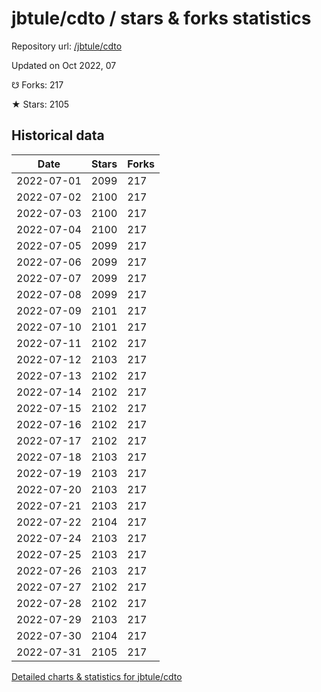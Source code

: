 # jbtule/cdto / stars & forks statistics

Repository url: [/jbtule/cdto](https://github.com/jbtule/cdto)

Updated on Oct 2022, 07

☋ Forks: 217

★ Stars: 2105

## Historical data
| Date | Stars | Forks |
|------|-------|-------|
| 2022-07-01 | 2099 | 217 | 
| 2022-07-02 | 2100 | 217 | 
| 2022-07-03 | 2100 | 217 | 
| 2022-07-04 | 2100 | 217 | 
| 2022-07-05 | 2099 | 217 | 
| 2022-07-06 | 2099 | 217 | 
| 2022-07-07 | 2099 | 217 | 
| 2022-07-08 | 2099 | 217 | 
| 2022-07-09 | 2101 | 217 | 
| 2022-07-10 | 2101 | 217 | 
| 2022-07-11 | 2102 | 217 | 
| 2022-07-12 | 2103 | 217 | 
| 2022-07-13 | 2102 | 217 | 
| 2022-07-14 | 2102 | 217 | 
| 2022-07-15 | 2102 | 217 | 
| 2022-07-16 | 2102 | 217 | 
| 2022-07-17 | 2102 | 217 | 
| 2022-07-18 | 2103 | 217 | 
| 2022-07-19 | 2103 | 217 | 
| 2022-07-20 | 2103 | 217 | 
| 2022-07-21 | 2103 | 217 | 
| 2022-07-22 | 2104 | 217 | 
| 2022-07-24 | 2103 | 217 | 
| 2022-07-25 | 2103 | 217 | 
| 2022-07-26 | 2103 | 217 | 
| 2022-07-27 | 2102 | 217 | 
| 2022-07-28 | 2102 | 217 | 
| 2022-07-29 | 2103 | 217 | 
| 2022-07-30 | 2104 | 217 | 
| 2022-07-31 | 2105 | 217 | 


[Detailed charts & statistics for jbtule/cdto](https://reviewgithub.com/rep/jbtule/cdto)
